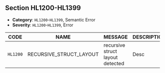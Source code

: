 ## Section HL1200-HL1399

- **Category**: `HL1200`-`HL1399`, Semantic Error
- **Severity**: `HL1200`-`HL1399`, Error

| CODE     | NAME                    | MESSAGE                          | DESCRIPTION |
| -------- | ----------------------- | -------------------------------- | ----------- |
| `HL1200` | RECURSIVE_STRUCT_LAYOUT | recursive struct layout detected | Desc        |
